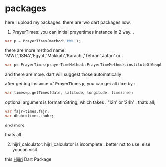 # packages
here I upload my packages.
there are two dart packages now.

1. PrayerTimes:
you can initial prayertimes instance in 2 way.
  . 
  ```dart
  var p = PrayerTimes(method:'MWL');
  
  ```
  
  there are more method name: 'MWL','ISNA','Egypt','Makkah','Karachi','Tehran','Jafari'
  or
  . 
  
   ```dart
  var p= PrayerTimes(prayerTimeMethods:PrayerTimeMethods.instituteOfGeophysicsUniversityOfTehran );
  ```
  
  and there are more. dart will suggest those automatically

after getting instance of PrayerTimes p;
you can get all time by :
  ```dart
var times=p.getTimes(date, latitude, longitude, timezone);
```
optional argument is formatInString, which takes . '12h' or '24h'
.
thats all;
```dart
var fajr=times.fajr;
var dhuhr=times.dhuhr;
```
and more

thats all


2. hijri_calculator:
hijri_calculator is incomplete . better not to use.
else youcan visit

this <a href="https://pub.dev/packages/hijri" >Hijjri</a> Dart Package
